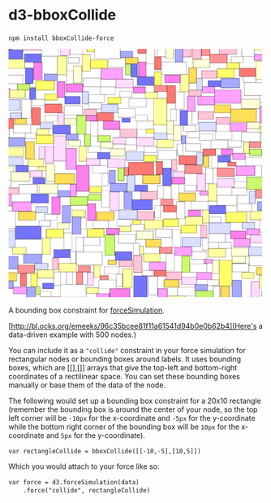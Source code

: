 # d3-bboxCollide

`npm install bboxCollide-force`

![d3-bboxCollide](example.png "d3-bboxCollide")

A bounding box constraint for [forceSimulation](https://github.com/d3/d3-force).

[http://bl.ocks.org/emeeks/96c35bcee81f11a61541d94b0e0b62b4](Here's a data-driven example with 500 nodes.)

You can include it as a `"collide"` constraint in your force simulation for rectangular nodes or bounding boxes around labels. It uses bounding boxes, which are [[],[]] arrays that give the top-left and bottom-right coordinates of a rectilinear space. You can set these bounding boxes manually or base them of the data of the node.

The following would set up a bounding box constraint for a 20x10 rectangle (remember the bounding box is around the center of your node, so the top left corner will be `-10px` for the x-coordinate and `-5px` for the y-coordinate while the bottom right corner of the bounding box will be `10px` for the x-coordinate and `5px` for the y-coordinate).

```
var rectangleCollide = bboxCollide([[-10,-5],[10,5]])
```
Which you would attach to your force like so:

```
var force = d3.forceSimulation(data)
	.force("collide", rectangleCollide)
```